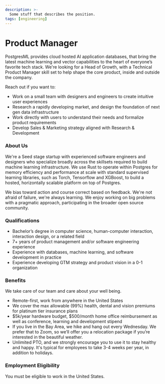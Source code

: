 ```yaml
---
description: >-
  Some stuff that describes the position.
tags: [engineering]
---
```

# Product Manager

PostgresML provides cloud hosted AI application databases, that bring the latest machine learning and vector capabilities to the heart of everyone’s favorite tech stack. We're looking for a Head of Growth, with a Technical Product Manager skill set to help shape the core product, inside and outside the company.&#x20;

Reach out if you want to:

* Work on a small team with designers and engineers to create intuitive user experiences
* Research a rapidly developing market, and design the foundation of next gen data infrastructure
* Work directly with users to understand their needs and formalize product requirements
* Develop Sales & Marketing strategy aligned with Research & Development

### About Us

We're a Seed stage startup with experienced software engineers and designers who specialize broadly across the skillsets required to build machine learning infrastructure. We use Rust to operate within Postgres for memory efficiency and performance at scale with standard supervised learning libraries, such as Torch, Tensorflow and XGBoost, to build a hosted, horizontally scalable platform on top of Postgres.

We bias toward action and course correct based on feedback. We're not afraid of failure, we're always learning. We enjoy working on big problems with a pragmatic approach, participating in the broader open source community.

### Qualifications

* Bachelor’s degree in computer science, human-computer interaction, interaction design, or a related field
* 7+ years of product management and/or software engineering experience
* Experience with databases, machine learning, and software development in practice
* Experience developing GTM strategy and product vision in a 0-1 organization

### Benefits

We take care of our team and care about your well being.

* Remote-first, work from anywhere in the United States
* We cover the max allowable (99%) health, dental and vision premiums for platinum tier insurance plans
* $5k/year hardware budget, $500/month home office reimbursement as well as conference, learning and development stipend
* If you live in the Bay Area, we hike and hang out every Wednesday. We prefer that to Zoom, so we’ll offer you a relocation package if you’re interested in the beautiful weather.
* Unlimited PTO, and we strongly encourage you to use it to stay healthy and happy. It's typical for employees to take 3-4 weeks per year, in addition to holidays.

### Employment Eligibility

You must be eligible to work in the United States.

